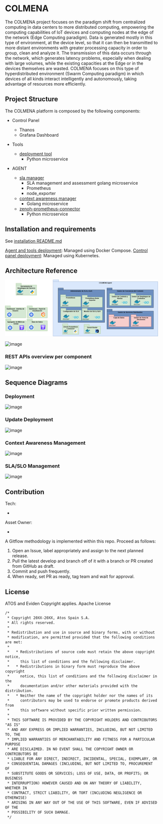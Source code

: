 # COLMENA

The COLMENA project focuses on the paradigm shift from centralized computing in data centers to more distributed computing, empowering the computing capabilities of IoT devices and computing nodes at the edge of the network (Edge Computing paradigm). Data is generated mostly in this type of environment, at the device level, so that it can then be transmitted to more distant environments with greater processing capacity in order to group, clean and analyze it. The transmission of this data occurs through the network, which generates latency problems, especially when dealing with large volumes, while the existing capacities at the Edge or in the devices themselves are wasted. COLMENA focuses on this type of hyperdistributed environment (Swarm Computing paradigm) in which devices of all kinds interact intelligently and autonomously, taking advantage of resources more efficiently.

## Project Structure

The COLMENA platform is composed by the following components:

- Control Panel
  - Thanos
  - Grafana Dashboard

- Tools
  - [deployment tool](components/deployment-tool/README.md)
    - Python microservice

- AGENT
  - [sla manager](components/sla-manager-svc/README.md)
    - SLA management and assessment golang microservice
    - Prometheus
    - node_exporter
  - [context awareness manager](components/context-awareness-manager/README.md)
    - Golang microservice
  - [zenoh-prometheus-connector](components/zenoh-prometheus-connector/README.md)
    - Python microservice

## Installation and requirements

See [installation README.md](deploy/README.md)

[Agent and tools deployment](deploy/compose): Managed using Docker Compose.
[Control panel deployment](deploy/helm): Managed using Kubernetes.

## Architecture Reference

![image](documentation/images/colmena-architecture.png)

![image](https://github.gsissc.myatos.net/storage/user/7653/files/9e7cab42-58b0-4001-8304-97e74799201f)

### REST APIs overview per component

![image](https://github.gsissc.myatos.net/storage/user/7653/files/e342be37-d2af-4ad7-904f-c520c07162dc)

## Sequence Diagrams

### Deployment

![image](https://github.gsissc.myatos.net/storage/user/7653/files/9da74b11-0515-4874-af58-d57c5a0ad0aa)

### Update Deployment

![image](https://github.gsissc.myatos.net/storage/user/7653/files/3421434b-297a-4b57-8b90-414dc1bca794)

### Context Awareness Management

![image](https://github.gsissc.myatos.net/storage/user/7653/files/8bbbd125-a746-4d80-a208-61c80ab7f20c)

### SLA/SLO Management

![image](https://github.gsissc.myatos.net/storage/user/7653/files/5acab036-ec3b-4b42-9fad-677b61d78625)

## Contribution

Tech:

- 

Asset Owner:

- 

A Gitflow methodology is implemented within this repo. Proceed as follows:

1. Open an Issue, label appropriately and assign to the next planned release.
2. Pull the latest develop and branch off of it with a branch or PR created from GitHub as draft.
3. Commit and push frequently.
4. When ready, set PR as ready, tag team and wait for approval.

## License

ATOS and Eviden Copyright applies. Apache License

```text
/*
 * Copyright 20XX-20XX, Atos Spain S.A.
 * All rights reserved.
 *
 * Redistribution and use in source and binary forms, with or without
 * modification, are permitted provided that the following conditions are met:
 *
 *   * Redistributions of source code must retain the above copyright notice,
 *     this list of conditions and the following disclaimer.
 *   * Redistributions in binary form must reproduce the above copyright
 *     notice, this list of conditions and the following disclaimer in the
 *     documentation and/or other materials provided with the distribution.
 *   * Neither the name of the copyright holder nor the names of its
 *     contributors may be used to endorse or promote products derived from
 *     this software without specific prior written permission.
 *
 * THIS SOFTWARE IS PROVIDED BY THE COPYRIGHT HOLDERS AND CONTRIBUTORS "AS IS"
 * AND ANY EXPRESS OR IMPLIED WARRANTIES, INCLUDING, BUT NOT LIMITED TO, THE
 * IMPLIED WARRANTIES OF MERCHANTABILITY AND FITNESS FOR A PARTICULAR PURPOSE
 * ARE DISCLAIMED. IN NO EVENT SHALL THE COPYRIGHT OWNER OR CONTRIBUTORS BE
 * LIABLE FOR ANY DIRECT, INDIRECT, INCIDENTAL, SPECIAL, EXEMPLARY, OR
 * CONSEQUENTIAL DAMAGES (INCLUDING, BUT NOT LIMITED TO, PROCUREMENT OF
 * SUBSTITUTE GOODS OR SERVICES; LOSS OF USE, DATA, OR PROFITS; OR BUSINESS
 * INTERRUPTION) HOWEVER CAUSED AND ON ANY THEORY OF LIABILITY, WHETHER IN
 * CONTRACT, STRICT LIABILITY, OR TORT (INCLUDING NEGLIGENCE OR OTHERWISE)
 * ARISING IN ANY WAY OUT OF THE USE OF THIS SOFTWARE, EVEN IF ADVISED OF THE
 * POSSIBILITY OF SUCH DAMAGE.
 */
```
